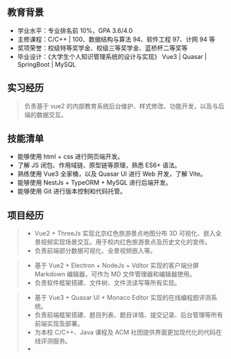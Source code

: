 <auto-dark />

<basic-info />

## 教育背景

<nav-bar :info_list="[`2019.09-2023.06`, `北京农学院`, `计算机科学与技术 | 本科`]" />

-   学业水平：专业排名前 10%，GPA 3.6/4.0
-   主修课程：C/C++ | 100、数据结构与算法 94、软件工程 97、计网 94 等
-   奖项荣誉：校级特等奖学金、校级三等奖学金、蓝桥杯二等奖等
-   毕业设计：《大学生个人知识管理系统的设计与实现》 Vue3 | Quasar | SpringBoot | MySQL

## 实习经历

<nav-bar :info_list="[`2023.2-2023.05`, `北京市西城区王府培训学校`, `前端开发实习生`]" />

> 负责基于 vue2 的内部教育系统后台维护、样式修改、功能开发，以及与后端的数据交互。

## 技能清单

-   能够使用 html + css 进行网页端开发。
-   了解 JS 闭包、作用域链、原型链等原理，熟悉 ES6+ 语法。
-   熟练使用 Vue3 全家桶，以及 Quasar UI 进行 Web 开发，了解 Vite。
-   能够使用 NestJs + TypeORM + MySQL 进行后端开发。
-   能够使用 Git 进行版本控制和代码托管。

## 项目经历

<nav-bar :info_list="[`2020.03`, `红色旅游景点线上展厅`, `校级项目`, `前端`]" />

> -   Vue2 + ThreeJs 实现北京红色旅游景点地图分布 3D 可视化、嵌入全景视频实现场景交互。用于校内红色旅游景点及历史文化的宣传。
> -   负责前端部分数据可视化、全景视频嵌入等。

<nav-bar :info_list="[`2021.10`, `MD 客户端编辑器`, `院级项目`, `全栈`]" />

> -   基于 Vue2 + Electron + NodeJs + Vditor 实现的客户端分屏 Markdown 编辑器，可作为 MD 文件管理器和编辑器使用。
> -   负责软件框架搭建、文件树、文件流读写等所有实现。

<nav-bar :info_list="[`2022.03`, `OJ 系统`, `校级项目`, `前端`]" />

> -   基于 Vue3 + Quasar UI + Monaco Editor 实现的在线编程题评测系统。
> -   负责前端框架搭建、题目列表、题目详情、提交记录、后台管理等所有前端实现及部署。
> -   为本校 C/C++、Java 课程及 ACM 社团提供界面更加现代化的代码在线评测服务。
> -   <q-btn flat label="演示项目部署地址"/>
